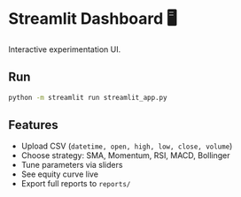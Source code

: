 # Streamlit Dashboard 🖥️

Interactive experimentation UI.

## Run
```bash
python -m streamlit run streamlit_app.py
```

## Features
- Upload CSV (`datetime, open, high, low, close, volume`)
- Choose strategy: SMA, Momentum, RSI, MACD, Bollinger
- Tune parameters via sliders
- See equity curve live
- Export full reports to `reports/`
